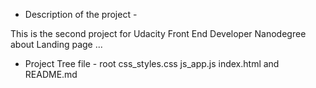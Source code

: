 - Description of the project -

This is the second project for Udacity Front End Developer Nanodegree about Landing page ...

- Project Tree file -
  root css_styles.css js_app.js index.html and README.md
